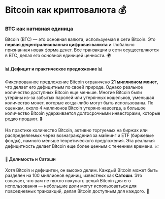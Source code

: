 # Bitcoin как криптовалюта 💰

### BTC как нативная единица

Bitcoin (BTC) — это основная валюта, используемая в сети Bitcoin. Это **первая децентрализованная цифровая валюта** и глобально признанная новая форма денег. Все транзакции в сети осуществляются в BTC, делая его основной единицей ценности. 🌍

#### 📊 Дефицит и практическое предложение 📊

Фиксированное предложение Bitcoin ограничено **21 миллионом монет**, что делает его дефицитным по своей природе. Однако реальное количество доступных Bitcoin еще меньше. Многие Bitcoin были утеряны из-за забытых паролей или утерянных кошельков, уменьшая количество монет, которые когда-либо могут быть использованы. По оценкам, около 4 миллионов Bitcoin утеряно навсегда, а большое количество Bitcoin удерживается долгосрочными инвесторами, которые редко продают. 🔒

На практике количество Bitcoin, активно торгуемых на биржах или распределяемых через вознаграждения за майнинг и ETF (биржевые фонды), намного меньше теоретического предложения. Эта реальная дефицитность делает Bitcoin еще более ценным с течением времени. 📈

#### 🔢 Делимость и Сатоши

Хотя Bitcoin и дефицитен, он высоко делим. Каждый Bitcoin может быть разделен на 100 миллионов единиц, известных как **Сатоши**. Это означает, что вам не нужно покупать целый Bitcoin для его использования — небольшие доли могут использоваться для повседневных транзакций, делая Bitcoin доступным для каждого. 🔬